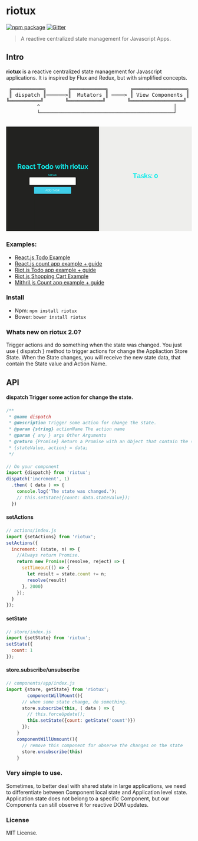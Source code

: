 # riotux <br/>
[![npm package](https://img.shields.io/badge/npm-2.0-blue.svg)](https://www.npmjs.com/package/riotux) [![Gitter](https://img.shields.io/gitter/room/nwjs/nw.js.svg?maxAge=2592000)](https://gitter.im/luisvinicius167/riotux)
> A reactive centralized state management for Javascript Apps.

## Intro
**riotux** is a reactive centralized state management for Javascript applications. It is inspired by Flux and Redux, but with simplified concepts.

<pre align="center">
╔══════════╗       ╔═══════════╗       ╔═════════════════╗
║ dispatch ║──────>║  Mutators ║ ────> ║ View Components ║
╚══════════╝       ╚═══════════╝       ╚═════════════════╝       
     ^                                           │
     └───────────────────────────────────────────┘

</pre>
<p align="center">
  <img src="test/img/react-count.gif" alt="react riotux" width="600">
</p>

### Examples:
 * <a href="https://github.com/luisvinicius167/react-todo-riotux/"> React.js Todo Example </a><br>
 * <a href="https://github.com/luisvinicius167/riotux-react-count"> React.js count app example + guide </a><br>
 * <a href="https://github.com/luisvinicius167/riotux-todo"> Riot.js Todo app example + guide </a><br>
 * <a href="https://github.com/luisvinicius167/riotux-cart-shopping"> Riot.js Shopping Cart Example </a><br>
 * <a href="https://github.com/luisvinicius167/mithril-riotux-count/"> Mithril.js Count app example + guide </a><br>

### Install
* Npm: ``` npm install riotux ```
* Bower: ``` bower install riotux ```

### Whats new on riotux 2.0?
Trigger actions and do something when the state was changed. You just use { dispatch } method to trigger actions for change the Appliaction Store State. 
When the State changes, you will receive the new state data, that contain the State value and Action Name.

## API
#### dispatch Trigger some action for change the state.
```javascript
/**
 * @name dispatch
 * @description Trigger some action for change the state.
 * @param {string} actionName The action name
 * @param { any } args Other Arguments
 * @return {Promise} Return a Promise with an Object that contain the stateValue and action. 
 * {stateValue, action} = data;
 */

// On your component
import {dispatch} from 'riotux';
dispatch('increment', 1)
  .then( ( data ) => {
    console.log('The state was changed.');
    // this.setState({count: data.stateValue});
  })
```
#### setActions
```javascript
// actions/index.js
import {setActions} from 'riotux';
setActions({
  increment: (state, n) => {
    //Always return Promise.
    return new Promise((resolve, reject) => {
      setTimeout(() => {
        let result = state.count += n;
        resolve(result)
      }, 2000)
    });
  }
});
```
#### setState
```javascript
// store/index.js
import {setState} from 'riotux';
setState({
  count: 1
});
```

#### store.subscribe/unsubscribe
```javascript
// components/app/index.js
import {store, getState} from 'riotux';
		componentWillMount(){
      // when some state change, do something.
      store.subscribe(this, ( data ) => {
        // this.forceUpdate();
        this.setState({count: getState('count')})
      });
    }
    componentWillUnmount(){
      // remove this component for observe the changes on the state
      store.unsubscribe(this)
    }
```

### Very simple to use.
Sometimes, to better deal with shared state in large applications, we need to differentiate between Component local state and Application level state. Application state does not belong to a specific Component, but our Components can still observe it for reactive DOM updates.


### License
MIT License.
